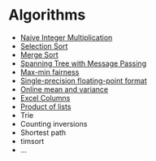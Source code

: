 # Algorithms
- [Naive Integer Multiplication](Naive-Integer-Multiplication.ipynb)
- [Selection Sort](Selection-Sort.ipynb)
- [Merge Sort](Merge-Sort.ipynb)
- [Spanning Tree with Message Passing](Spanning-Tree-with-Message-Passing.ipynb)
- [Max-min fairness](Max-min-fairness.ipynb)
- [Single-precision floating-point format](Single-precision-floating-point-format.ipynb)
- [Online mean and variance](Online-mean-and-variance.ipynb)
- [Excel Columns](excel-columns.ipynb)
- [Product of lists](product-of-lists.ipynb)
- Trie
- Counting inversions
- Shortest path
- timsort
- ...
